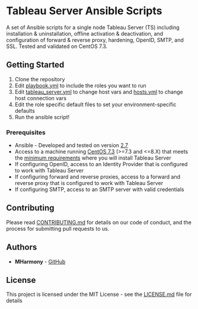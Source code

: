 # Tableau Server Ansible Scripts

 A set of Ansible scripts for a single node Tableau Server (TS) including installation & uninstallation, offline activation & deactivation, and configuration of forward & reverse proxy, hardening, OpenID, SMTP, and SSL. Tested and validated on CentOS 7.3.

## Getting Started

1. Clone the repository
2. Edit [playbook.yml](playbook.yml) to include the roles you want to run
3. Edit [tableau_server.yml](inventory/host_vars/tableau_server.yml) to change host vars and [hosts.yml](inventory/hosts.yml) to change host connection vars
4. Edit the role specific default files to set your environment-specific defaults
5. Run the ansible script!

### Prerequisites

* Ansible - Developed and tested on version [2.7](https://docs.ansible.com/ansible/2.7/installation_guide/intro_installation.html)
* Access to a machine running [CentOS 7.3](http://mirror.centos.org/centos/7/) (>=7.3 and <=8.X) that meets the [minimum requirements](https://help.tableau.com/current/server-linux/en-us/server_hardware_min.htm) where you will install Tableau Server
* If configuring OpenID, access to an Identity Provider that is configured to work with Tableau Server
* If configuring forward and reverse proxies, access to a forward and reverse proxy that is configured to work with Tableau Server
* If configuring SMTP, access to an SMTP server with valid credentials

## Contributing

Please read [CONTRIBUTING.md](https://gist.github.com/MHarmony/eaffc76b00fe76599135951d4ba9c07b) for details on our code of conduct, and the process for submitting pull requests to us.

## Authors

* **MHarmony** - [GitHub](https://github.com/MHarmony)

## License

This project is licensed under the MIT License - see the [LICENSE.md](LICENSE.md) file for details
